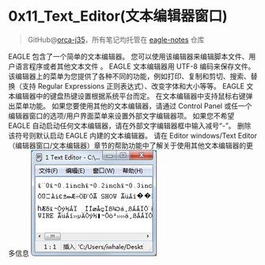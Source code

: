 # 0x11_Text_Editor(文本编辑器窗口)
> GitHub@[orca-j35](https://github.com/orca-j35)，所有笔记均托管在 [eagle-notes](https://github.com/orca-j35/eagle-notes) 仓库



EAGLE 包含了一个简单的文本编辑器。
您可以使用该编辑器来编辑脚本文件、用户语言程序或者其他文本文件 。
EAGLE 文本编辑器用 UTF-8 编码来保存文件。
该编辑器上的菜单为您提供了各种不同的功能，例如打印、复制和剪切、搜索、替换（支持 Regular Expressions 正则表达式）、改变字体和大小等等。
EAGLE 文本编辑器中的键盘热键设置根据系统平台而定。
在文本编辑器中支持鼠标右键弹出菜单功能。
如果您要使用其他的文本编辑器，请通过 Control Panel 或任一个编辑器窗口的选项/用户界面菜单来设置外部文字编辑器项。
如果您不希望 EAGLE 自动启动任何文本编辑器，请在外部文字编辑器框中输入减号“-”。
删除该符号则默认启动 EAGLE 内建的文本编辑器。
请在 Editor windows/Text Editor（编辑器窗口/文本编辑器）章节的帮助功能中了解关于使用其他文本编辑器的更多信息
![Alt text](0x11_Text_Editor(文本编辑器窗口).assets/.1464143557942.png)
